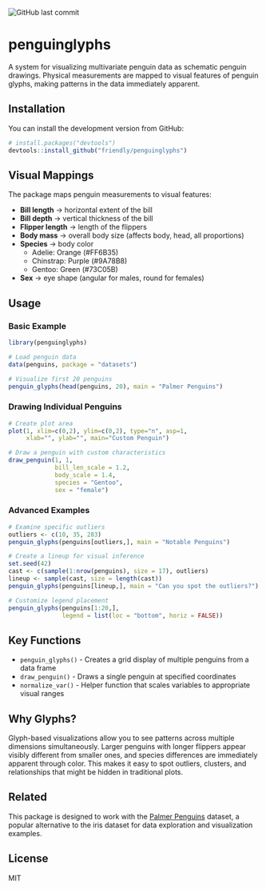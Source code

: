 ![GitHub last commit](https://img.shields.io/github/last-commit/friendly/penguinglyphs/)


# penguinglyphs

A system for visualizing multivariate penguin data as schematic penguin drawings. Physical measurements are mapped to visual features of penguin glyphs, making patterns in the data immediately apparent.

## Installation

You can install the development version from GitHub:

```r
# install.packages("devtools")
devtools::install_github("friendly/penguinglyphs")
```

## Visual Mappings

The package maps penguin measurements to visual features:

- **Bill length** → horizontal extent of the bill
- **Bill depth** → vertical thickness of the bill  
- **Flipper length** → length of the flippers
- **Body mass** → overall body size (affects body, head, all proportions)
- **Species** → body color
  - Adelie: Orange (#FF6B35)
  - Chinstrap: Purple (#9A78B8)
  - Gentoo: Green (#73C05B)
- **Sex** → eye shape (angular for males, round for females)

## Usage

### Basic Example

```r
library(penguinglyphs)

# Load penguin data
data(penguins, package = "datasets")

# Visualize first 20 penguins
penguin_glyphs(head(penguins, 20), main = "Palmer Penguins")
```

### Drawing Individual Penguins

```r
# Create plot area
plot(1, xlim=c(0,2), ylim=c(0,2), type="n", asp=1, 
     xlab="", ylab="", main="Custom Penguin")

# Draw a penguin with custom characteristics
draw_penguin(1, 1, 
             bill_len_scale = 1.2, 
             body_scale = 1.4, 
             species = "Gentoo", 
             sex = "female")
```

### Advanced Examples

```r
# Examine specific outliers
outliers <- c(10, 35, 283)
penguin_glyphs(penguins[outliers,], main = "Notable Penguins")

# Create a lineup for visual inference
set.seed(42)
cast <- c(sample(1:nrow(penguins), size = 17), outliers)
lineup <- sample(cast, size = length(cast))
penguin_glyphs(penguins[lineup,], main = "Can you spot the outliers?")

# Customize legend placement
penguin_glyphs(penguins[1:20,], 
               legend = list(loc = "bottom", horiz = FALSE))
```

## Key Functions

- `penguin_glyphs()` - Creates a grid display of multiple penguins from a data frame
- `draw_penguin()` - Draws a single penguin at specified coordinates  
- `normalize_var()` - Helper function that scales variables to appropriate visual ranges

## Why Glyphs?

Glyph-based visualizations allow you to see patterns across multiple dimensions simultaneously. Larger penguins with longer flippers appear visibly different from smaller ones, and species differences are immediately apparent through color. This makes it easy to spot outliers, clusters, and relationships that might be hidden in traditional plots.

## Related

This package is designed to work with the [Palmer Penguins](https://allisonhorst.github.io/palmerpenguins/) dataset, a popular alternative to the iris dataset for data exploration and visualization examples.

## License

MIT
